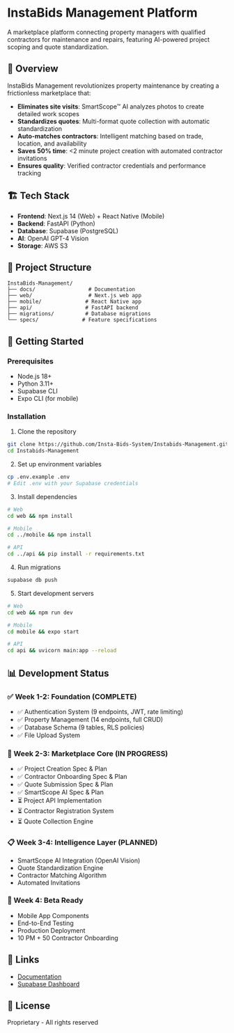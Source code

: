 # InstaBids Management Platform

A marketplace platform connecting property managers with qualified contractors for maintenance and repairs, featuring AI-powered project scoping and quote standardization.

## 🎯 Overview

InstaBids Management revolutionizes property maintenance by creating a frictionless marketplace that:
- **Eliminates site visits**: SmartScope™ AI analyzes photos to create detailed work scopes
- **Standardizes quotes**: Multi-format quote collection with automatic standardization
- **Auto-matches contractors**: Intelligent matching based on trade, location, and availability
- **Saves 50% time**: <2 minute project creation with automated contractor invitations
- **Ensures quality**: Verified contractor credentials and performance tracking

## 🏗️ Tech Stack

- **Frontend**: Next.js 14 (Web) + React Native (Mobile)
- **Backend**: FastAPI (Python)
- **Database**: Supabase (PostgreSQL)
- **AI**: OpenAI GPT-4 Vision
- **Storage**: AWS S3

## 📁 Project Structure

```
InstaBids-Management/
├── docs/                 # Documentation
├── web/                  # Next.js web app
├── mobile/              # React Native app
├── api/                 # FastAPI backend
├── migrations/          # Database migrations
└── specs/              # Feature specifications
```

## 🚀 Getting Started

### Prerequisites
- Node.js 18+
- Python 3.11+
- Supabase CLI
- Expo CLI (for mobile)

### Installation

1. Clone the repository
```bash
git clone https://github.com/Insta-Bids-System/Instabids-Management.git
cd Instabids-Management
```

2. Set up environment variables
```bash
cp .env.example .env
# Edit .env with your Supabase credentials
```

3. Install dependencies
```bash
# Web
cd web && npm install

# Mobile
cd ../mobile && npm install

# API
cd ../api && pip install -r requirements.txt
```

4. Run migrations
```bash
supabase db push
```

5. Start development servers
```bash
# Web
cd web && npm run dev

# Mobile
cd mobile && expo start

# API
cd api && uvicorn main:app --reload
```

## 📊 Development Status

### ✅ Week 1-2: Foundation (COMPLETE)
- ✅ Authentication System (9 endpoints, JWT, rate limiting)
- ✅ Property Management (14 endpoints, full CRUD)
- ✅ Database Schema (9 tables, RLS policies)
- ✅ File Upload System

### 🚧 Week 2-3: Marketplace Core (IN PROGRESS)
- ✅ Project Creation Spec & Plan
- ✅ Contractor Onboarding Spec & Plan  
- ✅ Quote Submission Spec & Plan
- ✅ SmartScope AI Spec & Plan
- ⏳ Project API Implementation
- ⏳ Contractor Registration System
- ⏳ Quote Collection Engine

### 📋 Week 3-4: Intelligence Layer (PLANNED)
- SmartScope AI Integration (OpenAI Vision)
- Quote Standardization Engine
- Contractor Matching Algorithm
- Automated Invitations

### 🎯 Week 4: Beta Ready
- Mobile App Components
- End-to-End Testing
- Production Deployment
- 10 PM + 50 Contractor Onboarding

## 🔗 Links

- [Documentation](./docs/)
- [Supabase Dashboard](https://supabase.com/dashboard/project/lmbpvkfcfhdfaihigfdu)

## 📝 License

Proprietary - All rights reserved